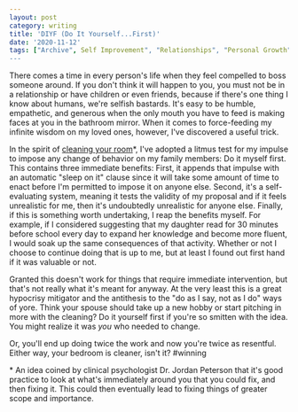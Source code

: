 ```yaml
---
layout: post
category: writing
title: 'DIYF (Do It Yourself...First)'
date: '2020-11-12'
tags: ["Archive", Self Improvement", "Relationships", "Personal Growth"]
---
```


There comes a time in every person's life when they feel compelled to boss someone around. If you don't think it will happen to you, you must not be in a relationship or have children or even friends, because if there's one thing I know about humans, we're selfish bastards. It's easy to be humble, empathetic, and generous when the only mouth you have to feed is making faces at you in the bathroom mirror. When it comes to force-feeding my infinite wisdom on my loved ones, however, I've discovered a useful trick.

<!--more-->

In the spirit of [cleaning your room](https://youtu.be/Z8_gUmt0k8o?t=54)*, I've adopted a litmus test for my impulse to impose any change of behavior on my family members: Do it myself first. This contains three immediate benefits: First, it appends that impulse with an automatic "sleep on it" clause since it will take some amount of time to enact before I'm permitted to impose it on anyone else. Second, it's a self-evaluating system, meaning it tests the validity of my proposal and if it feels unrealistic for me, then it's undoubtedly unrealistic for anyone else. Finally, if this is something worth undertaking, I reap the benefits myself. For example, if I considered suggesting that my daughter read for 30 minutes before school every day to expand her knowledge and become more fluent, I would soak up the same consequences of that activity. Whether or not I choose to continue doing that is up to me, but at least I found out first hand if it was valuable or not. 

Granted this doesn't work for things that require immediate intervention, but that's not really what it's meant for anyway. At the very least this is a great hypocrisy mitigator and the antithesis to the "do as I say, not as I do" ways of yore. Think your spouse should take up a new hobby or start pitching in more with the cleaning? Do it yourself first if you're so smitten with the idea. You might realize it was _you_ who needed to change.

Or, you'll end up doing twice the work and now you're twice as resentful. Either way, your bedroom is cleaner, isn't it? #winning

<p class="caption" style="text-align: left;">* An idea coined by clinical psychologist Dr. Jordan Peterson that it's good practice to look at what's immediately around you that you could fix, and then fixing it. This could then eventually lead to fixing things of greater scope and importance.</p>
